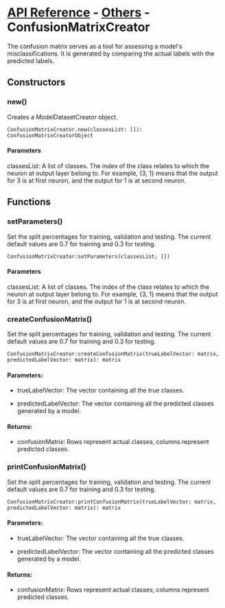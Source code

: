 # [API Reference](../../API.md) - [Others](../Others.md) - ConfusionMatrixCreator

The confusion matrix serves as a tool for assessing a model's misclassifications. It is generated by comparing the actual labels with the predicted labels.

## Constructors

### new()

Creates a ModelDatasetCreator object.

```
ConfusionMatrixCreator.new(classesList: []): ConfusionMatrixCreatorObject
```

#### Parameters

classesList: A list of classes. The index of the class relates to which the neuron at output layer belong to. For example, {3, 1} means that the output for 3 is at first neuron, and the output for 1 is at second neuron.

## Functions

### setParameters()

Set the split percentages for training, validation and testing. The current default values are 0.7 for training and 0.3 for testing.

```
ConfusionMatrixCreator:setParameters(classesList; [])
```

#### Parameters

classesList: A list of classes. The index of the class relates to which the neuron at output layer belong to. For example, {3, 1} means that the output for 3 is at first neuron, and the output for 1 is at second neuron.

### createConfusionMatrix()

Set the split percentages for training, validation and testing. The current default values are 0.7 for training and 0.3 for testing.

```
ConfusionMatrixCreator:createConfusionMatrix(trueLabelVector: matrix, predictedLabelVector: matrix): matrix
```

#### Parameters:

* trueLabelVector: The vector containing all the true classes.

* predictedLabelVector: The vector containing all the predicted classes generated by a model.

#### Returns:

* confusionMatrix: Rows represent actual classes, columns represent predicted classes.

### printConfusionMatrix()

Set the split percentages for training, validation and testing. The current default values are 0.7 for training and 0.3 for testing.

```
ConfusionMatrixCreator:printConfusionMatrix(trueLabelVector: matrix, predictedLabelVector: matrix): matrix
```

#### Parameters:

* trueLabelVector: The vector containing all the true classes.

* predictedLabelVector: The vector containing all the predicted classes generated by a model.

#### Returns:

* confusionMatrix: Rows represent actual classes, columns represent predicted classes.
